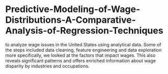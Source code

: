# Predictive-Modeling-of-Wage-Distributions-A-Comparative-Analysis-of-Regression-Techniques
to analyze wage issues in the United States using analytical data. Some of  the steps included data cleaning, feature engineering and data exploration more specifically,  we looked at the factors that impact wages. This also reveals significant patterns and offers  enriched information about wage disparity by industries and occupations.
